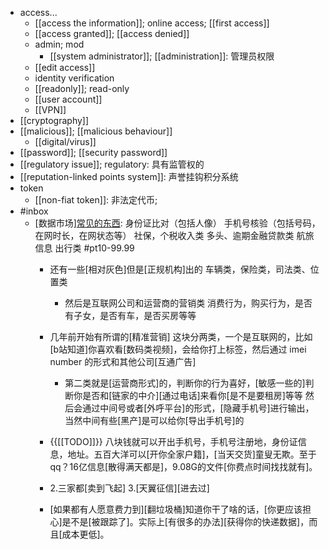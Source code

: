 - access...
    - [[access the information]]; online access; [[first access]]
    - [[access granted]]; [[access denied]]
    - admin; mod
        - [[system administrator]]; [[administration]]: 管理员权限
    - [[edit access]]
    - identity verification
    - [[readonly]]; read-only
    - [[user account]]
    - [[VPN]]
- [[cryptography]]
- [[malicious]]; [[malicious behaviour]]
    - [[digital/virus]]
- [[password]]; [[security password]]
- [[regulatory issue]]; regulatory: 具有监管权的
- [[reputation-linked points system]]: 声誉挂钩积分系统
- token
    - [[non-fiat token]]: 非法定代币;
- #inbox
    - [数据市场][常见的东西](https://bbs.saraba1st.com/2b/thread-2021579-2-1.html):
身份证比对（包括人像）
手机号核验（包括号码，在网时长，在网状态等）
社保，个税收入类
多头、逾期金融贷款类
航旅信息 出行类 #pt10-99.99
        - 还有一些[相对灰色]但是[正规机构]出的
车辆类，保险类，司法类、位置类


            - 然后是互联网公司和运营商的营销类
消费行为，购买行为，是否有子女，是否有车，是否买房等等


        - 几年前开始有所谓的[精准营销]
这块分两类，一个是互联网的，比如[b站知道]你喜欢看[数码类视频]，会给你打上标签，然后通过 imei number 的形式和其他公司[互通广告]

            - 第二类就是[运营商形式]的，判断你的行为喜好，[敏感一些的]判断你是否和[链家的中介][通过电话]来看你[是不是要租房]等等
然后会通过中间号或者[外呼平台]的形式，[隐藏手机号]进行输出，当然中间有些[黑产]是可以给你[导出手机号]的
        - {{[[TODO]]}} 八块钱就可以开出手机号，手机号注册地，身份证信息，地址。五百大洋可以[开你全家户籍]，[当天交货]童叟无欺。至于qq？16亿信息[散得满天都是]，9.08G的文件[你费点时间找找就有]。


        - 2.三家都[卖到飞起]
3.[天翼征信][进去过]


        - [如果都有人愿意费力到][翻垃圾桶]知道你干了啥的话，[你更应该担心]是不是[被跟踪了]。实际上[有很多的办法][获得你的快递数据]，而且[成本更低]。

